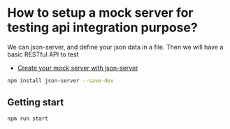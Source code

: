 # How to setup a mock server for testing api integration purpose?

We can json-server, and define your json data in a file. Then we will have a basic RESTful API to test

- [Create your mock server with json-server](https://github.com/typicode/json-server)

```bash
npm install json-server --save-dev
```

## Getting start

```bash
npm run start
```

